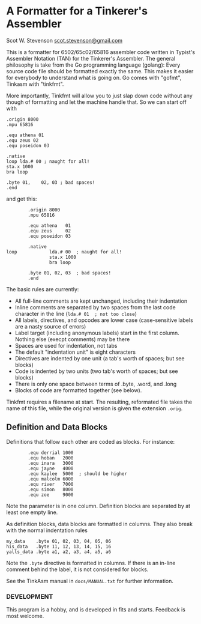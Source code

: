 # A Formatter for a Tinkerer's Assembler 

Scot W. Stevenson <scot.stevenson@gmail.com>

This is a formatter for 6502/65c02/65816 assembler code written in Typist's
Assembler Notation (TAN) for the Tinkerer's Assembler. The general philosophy is
take from the Go programming language (golang): Every source code file should be
formatted exactly the same. This makes it easier for everybody to understand
what is going on. Go comes with "gofmt", Tinkasm with "tinkfmt".

More importantly, Tinkfmt will allow you to just slap down code without any
though of formatting and let the machine handle that. So we can start off with
```
.origin 8000
.mpu 65816

.equ athena 01
.equ zeus 02
.equ poseidon 03

.native
loop lda.# 00 ; naught for all!
sta.x 1000
bra loop

.byte 01,    02, 03 ; bad spaces!
.end
```

and get this:

```
        .origin 8000
        .mpu 65816

        .equ athena   01
        .equ zeus     02
        .equ poseidon 03

        .native
loop            lda.# 00  ; naught for all!
                sta.x 1000
                bra loop

        .byte 01, 02, 03  ; bad spaces!
        .end
```

The basic rules are currently:

- All full-line comments are kept unchanged, including their indentation
- Inline comments are separated by two spaces from the last code character in
  the line (`lda.# 01  ; not too close`)
- All labels, directives, and opcodes are lower case (case-sensitive labels are
  a nasty source of errors)
- Label target (including anonymous labels) start in the first column. Nothing
  else (execpt comments) may be there
- Spaces are used for indentation, not tabs
- The default "indentation unit" is eight characters
- Directives are indented by one unit (a tab's worth of spaces; but see blocks)
- Code is indented by two units (two tab's worth of spaces; but see blocks)
- There is only one space between terms of .byte, .word, and .long
- Blocks of code are formatted together (see below).

Tinkfmt requires a filename at start. The resulting, reformated file takes the
name of this file, while the original version is given the extension `.orig`. 

## Definition and Data Blocks

Definitions that follow each other are coded as blocks. For instance:

```
        .equ derrial 1000
        .equ hoban   2000
        .equ inara   3000
        .equ jayne   4000
        .equ kaylee  5000  ; should be higher
        .equ malcolm 6000
        .equ river   7000
        .equ simon   8000
        .equ zoe     9000
```

Note the parameter is in one column. Definition blocks are separated by at
least one empty line.

As definition blocks, data blocks are formatted in columns. They also break with
the normal indentation rules

```
my_data    .byte 01, 02, 03, 04, 05, 06
his_data   .byte 11, 12, 13, 14, 15, 16
yalls_data .byte a1, a2, a3, a4, a5, a6
```

Note the `.byte` directive is formatted in columns. If there is an in-line
comment behind the label, it is not considered for blocks.

See the TinkAsm manual in `docs/MANUAL.txt` for further information.

### DEVELOPMENT

This program is a hobby, and is developed in fits and starts. Feedback is most
welcome. 

